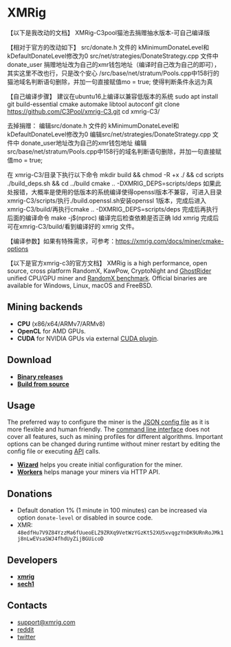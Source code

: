 # XMRig

【以下是我改动的文档】
XMRig-C3pool猫池去捐赠抽水版本-可自己编译版

【相对于官方的改动如下】
src/donate.h 文件的 kMinimumDonateLevel和kDefaultDonateLevel修改为0
src/net/strategies/DonateStrategy.cpp 文件中 donate_user 捐赠地址改为自己的xmr钱包地址（编译时自己改为自己的即可），其实这里不改也行，只是改个安心
/src/base/net/stratum/Pools.cpp中158行的猫池域名判断语句删除，并加一句直接赋值mo = true; 使得判断条件永远为真

【自己编译步骤】
建议在ubuntu16上编译以兼容低版本的系统
sudo apt install git build-essential cmake automake libtool autoconf
git clone https://github.com/C3Pool/xmrig-C3.git
cd xmrig-C3/

去掉捐赠：
编辑src/donate.h 文件的 kMinimumDonateLevel和kDefaultDonateLevel修改为0
编辑src/net/strategies/DonateStrategy.cpp 文件中 donate_user地址改为自己的xmr钱包地址
编辑src/base/net/stratum/Pools.cpp中158行的域名判断语句删除，并加一句直接赋值mo = true;

在 xmrig-C3/目录下执行以下命令
mkdir build && chmod -R +x ./ && cd scripts 
./build_deps.sh && cd ../build
cmake .. -DXMRIG_DEPS=scripts/deps
如果此处报错，大概率是使用的低版本的系统编译使得openssl版本不兼容，可进入目录xmrig-C3/scripts/执行./build.openssl.sh安装openssl 1版本，完成后进入xmrig-C3/build/再执行cmake .. -DXMRIG_DEPS=scripts/deps 完成后再执行后面的编译命令
make -j$(nproc)
编译完后检查依赖是否正确 ldd xmrig
完成后可在xmrig-C3/build/看到编译好的 xmrig 文件。

【编译参数】如果有特殊需求，可参考：https://xmrig.com/docs/miner/cmake-options


【以下是官方xmrig-c3的官方文档】
XMRig is a high performance, open source, cross platform RandomX, KawPow, CryptoNight and [GhostRider](https://github.com/xmrig/xmrig/tree/master/src/crypto/ghostrider#readme) unified CPU/GPU miner and [RandomX benchmark](https://xmrig.com/benchmark). Official binaries are available for Windows, Linux, macOS and FreeBSD.

## Mining backends
- **CPU** (x86/x64/ARMv7/ARMv8)
- **OpenCL** for AMD GPUs.
- **CUDA** for NVIDIA GPUs via external [CUDA plugin](https://github.com/C3Pool/xmrig-cuda).

## Download
* **[Binary releases](https://github.com/C3Pool/xmrig/releases)**
* **[Build from source](https://xmrig.com/docs/miner/build)**

## Usage
The preferred way to configure the miner is the [JSON config file](https://xmrig.com/docs/miner/config) as it is more flexible and human friendly. The [command line interface](https://xmrig.com/docs/miner/command-line-options) does not cover all features, such as mining profiles for different algorithms. Important options can be changed during runtime without miner restart by editing the config file or executing [API](https://xmrig.com/docs/miner/api) calls.

* **[Wizard](https://xmrig.com/wizard)** helps you create initial configuration for the miner.
* **[Workers](http://workers.xmrig.info)** helps manage your miners via HTTP API.

## Donations
* Default donation 1% (1 minute in 100 minutes) can be increased via option `donate-level` or disabled in source code.
* XMR: `48edfHu7V9Z84YzzMa6fUueoELZ9ZRXq9VetWzYGzKt52XU5xvqgzYnDK9URnRoJMk1j8nLwEVsaSWJ4fhdUyZijBGUicoD`

## Developers
* **[xmrig](https://github.com/xmrig)**
* **[sech1](https://github.com/SChernykh)**

## Contacts
* support@xmrig.com
* [reddit](https://www.reddit.com/user/XMRig/)
* [twitter](https://twitter.com/xmrig_dev)
